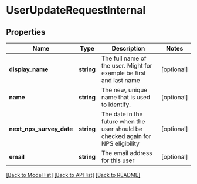 # UserUpdateRequestInternal

## Properties
Name | Type | Description | Notes
------------ | ------------- | ------------- | -------------
**display_name** | **string** | The full name of the user. Might for example be first and last name | [optional] 
**name** | **string** | The new, unique name that is used to identify. | [optional] 
**next_nps_survey_date** | **string** | The date in the future when the user should be checked again for NPS eligibility | [optional] 
**email** | **string** | The email address for this user | [optional] 

[[Back to Model list]](../README.md#documentation-for-models) [[Back to API list]](../README.md#documentation-for-api-endpoints) [[Back to README]](../README.md)


